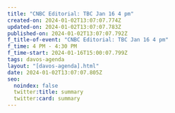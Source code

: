 ```yaml
---
title: "CNBC Editorial: TBC Jan 16 4 pm"
created-on: 2024-01-02T13:07:07.774Z
updated-on: 2024-01-02T13:07:07.783Z
published-on: 2024-01-02T13:07:07.792Z
f_title-of-event: "CNBC Editorial: TBC Jan 16 4 pm"
f_time: 4 PM - 4:30 PM
f_time-start: 2024-01-16T15:00:07.799Z
tags: davos-agenda
layout: "[davos-agenda].html"
date: 2024-01-02T13:07:07.805Z
seo:
  noindex: false
  twitter:title: summary
  twitter:card: summary
---
```

